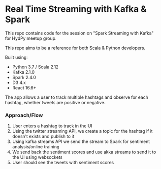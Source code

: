 # Real Time Streaming with Kafka & Spark

This repo contains code for the session on "Spark Streaming with Kafka" for HydPy meetup group.

This repo aims to be a reference for both Scala & Python developers.

Built using:

- Python 3.7 / Scala 2.12
- Kafka 2.1.0
- Spark 2.4.0
- D3 4.x
- React 16.6+

The app allows a user to track multiple hashtags and observe for each hashtag, 
whether tweets are positive or negative.

### Approach/Flow

1. User enters a hashtag to track in the UI
2. Using the twitter streaming API, we create a topic for the hashtag if it doesn't exists and publish to it
3. Using kafka streams API we send the stream to Spark for sentiment analysis/online training
4. We send back the sentiment scores and use akka streams to send it to the UI using websockets
5. User should see the tweets with sentiment scores


